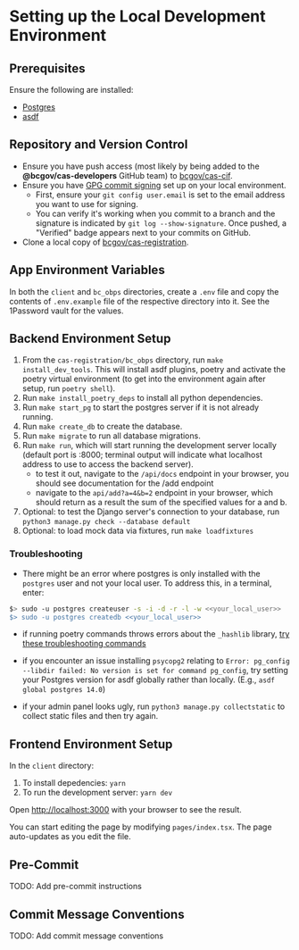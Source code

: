 # Setting up the Local Development Environment

## Prerequisites

Ensure the following are installed:

- [Postgres](https://www.postgresql.org/)
- [asdf](https://asdf-vm.com/)

## Repository and Version Control

- Ensure you have push access (most likely by being added to the **@bcgov/cas-developers** GitHub team) to [bcgov/cas-cif](https://github.com/bcgov/cas-cif).
- Ensure you have [GPG commit signing](https://docs.github.com/en/github/authenticating-to-github/signing-commits) set up on your local environment.
  - First, ensure your `git config user.email` is set to the email address you want to use for signing.
  - You can verify it's working when you commit to a branch and the signature is indicated by `git log --show-signature`. Once pushed, a "Verified" badge appears next to your commits on GitHub.
- Clone a local copy of [bcgov/cas-registration](https://github.com/bcgov/cas-registration).

## App Environment Variables

In both the `client` and `bc_obps` directories, create a `.env` file and copy the contents of `.env.example` file of the respective directory into it. See the 1Password vault for the values.

## Backend Environment Setup

1. From the `cas-registration/bc_obps` directory, run `make install_dev_tools`. This will install asdf plugins, poetry and activate the poetry virtual environment (to get into the environment again after setup, run `poetry shell`).
2. Run `make install_poetry_deps` to install all python dependencies.
3. Run `make start_pg` to start the postgres server if it is not already running.
4. Run `make create_db` to create the database.
5. Run `make migrate` to run all database migrations.
6. Run `make run`, which will start running the development server locally (default port is :8000; terminal output will indicate what localhost address to use to access the backend server).
   - to test it out, navigate to the `/api/docs` endpoint in your browser, you should see documentation for the /add endpoint
   - navigate to the `api/add?a=4&b=2` endpoint in your browser, which should return as a result the sum of the specified values for a and b.
7. Optional: to test the Django server's connection to your database, run `python3 manage.py check --database default`
8. Optional: to load mock data via fixtures, run `make loadfixtures`

### Troubleshooting

- There might be an error where postgres is only installed with the `postgres` user and not your local user.
  To address this, in a terminal, enter:

```bash
$> sudo -u postgres createuser -s -i -d -r -l -w <<your_local_user>>
$> sudo -u postgres createdb <<your_local_user>>
```

- if running poetry commands throws errors about the `_hashlib` library, [try these troubleshooting commands](https://github.com/python-poetry/poetry/issues/7695#issuecomment-1572825140)

- if you encounter an issue installing `psycopg2` relating to `Error: pg_config --libdir failed: No version is set for command pg_config`, try setting your Postgres version for asdf globally rather than locally. (E.g., `asdf global postgres 14.0`)

- if your admin panel looks ugly, run `python3 manage.py collectstatic` to collect static files and then try again.

## Frontend Environment Setup

In the `client` directory:

1. To install depedencies: `yarn`
2. To run the development server: `yarn dev`

Open [http://localhost:3000](http://localhost:3000) with your browser to see the result.

You can start editing the page by modifying `pages/index.tsx`. The page auto-updates as you edit the file.

## Pre-Commit

TODO: Add pre-commit instructions

## Commit Message Conventions

TODO: Add commit message conventions
